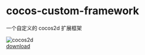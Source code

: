 # cocos-custom-framework
一个自定义的 cocos2d 扩展框架

![cocos2d](https://img.shields.io/badge/cocos2d-v3.15-green.svg)<br>
[download](http://www.cocos2d-x.org/filedown/cocos2d-x-3.15.zip)
